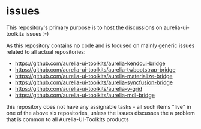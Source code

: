 # issues
This repository's primary purpose is to host the discussions on aurelia-ui-toolkits issues :-)

As this repository contains no code and is focused on mainly generic issues related to all actual repositories:

- https://github.com/aurelia-ui-toolkits/aurelia-kendoui-bridge
- https://github.com/aurelia-ui-toolkits/aurelia-twbootstrap-bridge
- https://github.com/aurelia-ui-toolkits/aurelia-materialize-bridge
- https://github.com/aurelia-ui-toolkits/aurelia-syncfusion-bridge
- https://github.com/aurelia-ui-toolkits/aurelia-v-grid
- https://github.com/aurelia-ui-toolkits/aurelia-mdl-bridge

this repository does not have any assignable tasks - all such items "live" in one of the above six repositories, unless the issues discusses the a problem that is common to all Aurelia-UI-Toolkits products




